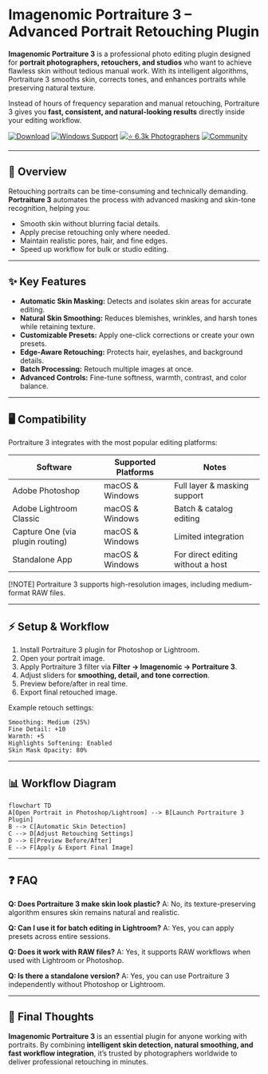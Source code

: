 # Imagenomic Portraiture 3 – Advanced Portrait Retouching Plugin

**Imagenomic Portraiture 3** is a professional photo editing plugin designed for **portrait photographers, retouchers, and studios** who want to achieve flawless skin without tedious manual work. With its intelligent algorithms, Portraiture 3 smooths skin, corrects tones, and enhances portraits while preserving natural texture.

Instead of hours of frequency separation and manual retouching, Portraiture 3 gives you **fast, consistent, and natural-looking results** directly inside your editing workflow.

[![Download](https://img.shields.io/badge/Download-Portraiture%203-red?style=for-the-badge\&logo=rocket)](#)
[![Windows Support](https://img.shields.io/badge/Windows-%26%20macOS-blue?style=for-the-badge\&logo=apple)](#)
[![⭐ 6.3k Photographers](https://img.shields.io/badge/⭐-6.3k%20Photographers-yellow?style=for-the-badge\&logo=github)](#)
[![Community](https://img.shields.io/badge/Join-Portraiture%20Hub-green?style=for-the-badge\&logo=discord)](#)

---

## 🔎 Overview

Retouching portraits can be time-consuming and technically demanding. **Portraiture 3** automates the process with advanced masking and skin-tone recognition, helping you:

* Smooth skin without blurring facial details.
* Apply precise retouching only where needed.
* Maintain realistic pores, hair, and fine edges.
* Speed up workflow for bulk or studio editing.

---

## ✨ Key Features

* **Automatic Skin Masking:** Detects and isolates skin areas for accurate editing.
* **Natural Skin Smoothing:** Reduces blemishes, wrinkles, and harsh tones while retaining texture.
* **Customizable Presets:** Apply one-click corrections or create your own presets.
* **Edge-Aware Retouching:** Protects hair, eyelashes, and background details.
* **Batch Processing:** Retouch multiple images at once.
* **Advanced Controls:** Fine-tune softness, warmth, contrast, and color balance.

---

## 🖥 Compatibility

Portraiture 3 integrates with the most popular editing platforms:

| Software                         | Supported Platforms | Notes                             |
| -------------------------------- | ------------------- | --------------------------------- |
| Adobe Photoshop                  | macOS & Windows     | Full layer & masking support      |
| Adobe Lightroom Classic          | macOS & Windows     | Batch & catalog editing           |
| Capture One (via plugin routing) | macOS & Windows     | Limited integration               |
| Standalone App                   | macOS & Windows     | For direct editing without a host |

\[!NOTE]
Portraiture 3 supports high-resolution images, including medium-format RAW files.

---

## ⚡ Setup & Workflow

1. Install Portraiture 3 plugin for Photoshop or Lightroom.
2. Open your portrait image.
3. Apply Portraiture 3 filter via **Filter → Imagenomic → Portraiture 3**.
4. Adjust sliders for **smoothing, detail, and tone correction**.
5. Preview before/after in real time.
6. Export final retouched image.

Example retouch settings:

```plaintext
Smoothing: Medium (25%)  
Fine Detail: +10  
Warmth: +5  
Highlights Softening: Enabled  
Skin Mask Opacity: 80%
```

---

## 📊 Workflow Diagram

```mermaid
flowchart TD
A[Open Portrait in Photoshop/Lightroom] --> B[Launch Portraiture 3 Plugin]
B --> C[Automatic Skin Detection]
C --> D[Adjust Retouching Settings]
D --> E[Preview Before/After]
E --> F[Apply & Export Final Image]
```

---

## ❓ FAQ

**Q: Does Portraiture 3 make skin look plastic?**
A: No, its texture-preserving algorithm ensures skin remains natural and realistic.

**Q: Can I use it for batch editing in Lightroom?**
A: Yes, you can apply presets across entire sessions.

**Q: Does it work with RAW files?**
A: Yes, it supports RAW workflows when used with Lightroom or Photoshop.

**Q: Is there a standalone version?**
A: Yes, you can use Portraiture 3 independently without Photoshop or Lightroom.

---

## 🚀 Final Thoughts

**Imagenomic Portraiture 3** is an essential plugin for anyone working with portraits. By combining **intelligent skin detection, natural smoothing, and fast workflow integration**, it’s trusted by photographers worldwide to deliver professional retouching in minutes.

